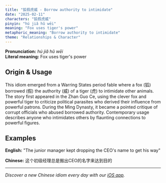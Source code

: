 ```yaml
---
title: "狐假虎威 - Borrow authority to intimidate"
date: "2025-02-11"
characters: "狐假虎威"
pinyin: "hú jiǎ hǔ wēi"
meaning: "Fox uses tiger's power"
metaphoric_meaning: "Borrow authority to intimidate"
theme: "Relationships & Character"
---
```


**Pronunciation:** *hú jiǎ hǔ wēi*  
**Literal meaning:** Fox uses tiger's power

## Origin & Usage

This idiom emerged from a Warring States period fable where a fox (狐) borrowed (假) the authority (威) of a tiger (虎) to intimidate other animals. The story first appeared in the Zhan Guo Ce, using the clever fox and powerful tiger to criticize political parasites who derived their influence from powerful patrons. During the Ming Dynasty, it became a pointed critique of corrupt officials who abused borrowed authority. Contemporary usage describes anyone who intimidates others by flaunting connections to powerful figures.

## Examples

**English:** "The junior manager kept dropping the CEO's name to get his way"

**Chinese:** 这个初级经理总是搬出CEO的名字来达到目的

---

*Discover a new Chinese idiom every day with our [iOS app](https://apps.apple.com/us/app/daily-chinese-idioms/id6670238264).*

